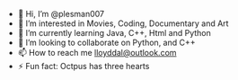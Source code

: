 - 👋 Hi, I’m @plesman007
- 👀 I’m interested in Movies, Coding, Documentary and Art 
- 🌱 I’m currently learning Java, C++, Html and Python
- 💞️ I’m looking to collaborate on Python, and C++
- 📫 How to reach me lloyddal@outlook.com
- ⚡ Fun fact: Octpus has three hearts

<!---
plesman007/plesman007 is a ✨ special ✨ repository because its `README.md` (this file) appears on your GitHub profile.
You can click the Preview link to take a look at your changes.
--->
